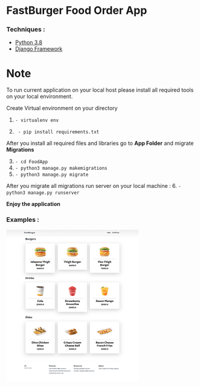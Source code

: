 
# FastBurger  Food Order App




### Techniques :

* [Python 3.8](https://www.python.org/)
* [Django Framework](https://www.djangoproject.com/)


# Note

To run current application on your local host please install all required tools on your local environment. 

Create Virtual environment on your directory

1. `- virtualenv env`

2. ` - pip install requirements.txt`

After you install all required files and libraries go to **App Folder** and migrate **Migrations**

3. `- cd FoodApp`
4. `- python3 manage.py makemigrations`
5. `- python3 manage.py migrate`

After you migrate all migrations run server on your local machine :
6. `- python3 manage.py runserver`

**Enjoy the application**

### Examples :
<img src="https://github.com/barkhayot/FastBurger/blob/main/screencapture-localhost-8000-foods-2022-01-02-16_56_25.jpg" width="350" height="400" />
